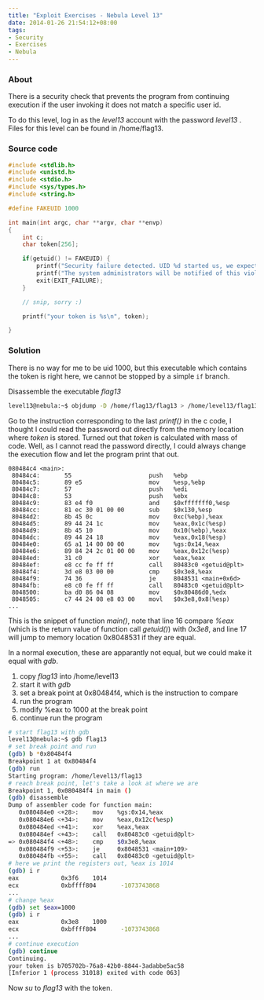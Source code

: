 ```yaml
---
title: "Exploit Exercises - Nebula Level 13"
date: 2014-01-26 21:54:12+08:00
tags: 
- Security
- Exercises
- Nebula
---
```


### About

There is a security check that prevents the program from continuing execution if the user invoking it does not match a specific user id.

To do this level, log in as the *level13* account with the password *level13* . Files for this level can be found in /home/flag13.

<!-- more -->

### Source code

``` c 
#include <stdlib.h>
#include <unistd.h>
#include <stdio.h>
#include <sys/types.h>
#include <string.h>

#define FAKEUID 1000

int main(int argc, char **argv, char **envp)
{
	int c;
	char token[256];

	if(getuid() != FAKEUID) {
		printf("Security failure detected. UID %d started us, we expect %d\n", getuid(), FAKEUID);
		printf("The system administrators will be notified of this violation\n");
		exit(EXIT_FAILURE);
	}

	// snip, sorry :)

	printf("your token is %s\n", token);

}

```



### Solution

There is no way for me to be uid 1000, but this executable which contains the token is right here, we cannot be stopped by a simple `if` branch.

Disassemble the executable *flag13*

``` bash 
level13@nebula:~$ objdump -D /home/flag13/flag13 > /home/level13/flag13.asm
```

Go to the instruction corresponding to the last *printf()* in the c code, I thought I could read the password out directly from the memory location where *token* is stored. Turned out that *token* is calculated with mass of code. Well, as I cannot read the password directly, I could always change the execution flow and let the program print that out.


```text flag13.asm
080484c4 <main>:
 80484c4:       55                      push   %ebp
 80484c5:       89 e5                   mov    %esp,%ebp
 80484c7:       57                      push   %edi
 80484c8:       53                      push   %ebx
 80484c9:       83 e4 f0                and    $0xfffffff0,%esp
 80484cc:       81 ec 30 01 00 00       sub    $0x130,%esp
 80484d2:       8b 45 0c                mov    0xc(%ebp),%eax
 80484d5:       89 44 24 1c             mov    %eax,0x1c(%esp)
 80484d9:       8b 45 10                mov    0x10(%ebp),%eax
 80484dc:       89 44 24 18             mov    %eax,0x18(%esp)
 80484e0:       65 a1 14 00 00 00       mov    %gs:0x14,%eax
 80484e6:       89 84 24 2c 01 00 00    mov    %eax,0x12c(%esp)
 80484ed:       31 c0                   xor    %eax,%eax
 80484ef:       e8 cc fe ff ff          call   80483c0 <getuid@plt>
 80484f4:       3d e8 03 00 00          cmp    $0x3e8,%eax
 80484f9:       74 36                   je     8048531 <main+0x6d>
 80484fb:       e8 c0 fe ff ff          call   80483c0 <getuid@plt>
 8048500:       ba d0 86 04 08          mov    $0x80486d0,%edx
 8048505:       c7 44 24 08 e8 03 00    movl   $0x3e8,0x8(%esp)
...
```

This is the snippet of function *main()*, note that line 16 compare *%eax* (which is the return value of function call *getuid()*) with *0x3e8*, and line 17 will jump to memory location 0x8048531 if they are equal.

In a normal execution, these are apparantly not equal, but we could make it equal with *gdb*.

1. copy *flag13* into /home/level13
1. start it with *gdb*
1. set a break point at 0x80484f4, which is the instruction to compare
1. run the program
1. modify %eax to 1000 at the break point
1. continue run the program

``` bash
# start flag13 with gdb
level13@nebula:~$ gdb flag13
# set break point and run
(gdb) b *0x80484f4 
Breakpoint 1 at 0x80484f4
(gdb) run
Starting program: /home/level13/flag13
# reach break point, let's take a look at where we are
Breakpoint 1, 0x080484f4 in main ()
(gdb) disassemble
Dump of assembler code for function main:
   0x080484e0 <+28>:    mov    %gs:0x14,%eax
   0x080484e6 <+34>:    mov    %eax,0x12c(%esp)
   0x080484ed <+41>:    xor    %eax,%eax
   0x080484ef <+43>:    call   0x80483c0 <getuid@plt>
=> 0x080484f4 <+48>:    cmp    $0x3e8,%eax
   0x080484f9 <+53>:    je     0x8048531 <main+109>
   0x080484fb <+55>:    call   0x80483c0 <getuid@plt>
# here we print the registers out, %eax is 1014
(gdb) i r
eax            0x3f6    1014
ecx            0xbffff804       -1073743868
...
# change %eax
(gdb) set $eax=1000
(gdb) i r
eax            0x3e8    1000
ecx            0xbffff804       -1073743868
...
# continue execution 
(gdb) continue
Continuing.
your token is b705702b-76a8-42b0-8844-3adabbe5ac58
[Inferior 1 (process 31018) exited with code 063]
```
Now *su* to *flag13* with the token.

